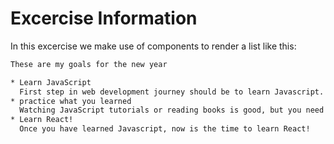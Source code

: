 # Excercise Information

In this excercise we make use of components to render a list like this:

```html
These are my goals for the new year

* Learn JavaScript
  First step in web development journey should be to learn Javascript.
* practice what you learned
  Watching JavaScript tutorials or reading books is good, but you need to practice aswell.
* Learn React!
  Once you have learned Javascript, now is the time to learn React!
```
